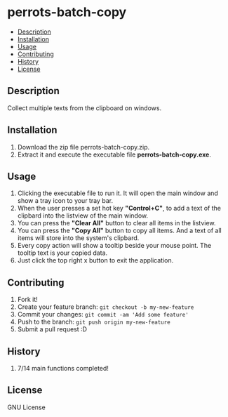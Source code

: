 # perrots-batch-copy

- [Description](#description)
- [Installation](#installation)
- [Usage](#usage)
- [Contributing](#contributing)
- [History](#history)
- [License](#license)

## Description
Collect multiple texts from the clipboard on windows.

## Installation

1. Download the zip file perrots-batch-copy.zip.
2. Extract it and execute the executable file **perrots-batch-copy.exe**.

## Usage

1. Clicking the executable file to run it. It will open the main window and show a tray icon to your tray bar.
2. When the user presses a set hot key **"Control+C"**, to add a text of the clipbard into the listview of the main window.
3. You can press the **"Clear All"** button to clear all items in the listview.
4. You can press the **"Copy All"** button to copy all items. And a text of all items will store into the system's clipbard.
5. Every copy action will show a tooltip beside your mouse point. The tooltip text is your copied data.
6. Just click the top right x button to exit the application.

## Contributing

1. Fork it!
2. Create your feature branch: `git checkout -b my-new-feature`
3. Commit your changes: `git commit -am 'Add some feature'`
4. Push to the branch: `git push origin my-new-feature`
5. Submit a pull request :D

## History

1. 7/14 main functions completed!

## License

GNU License
